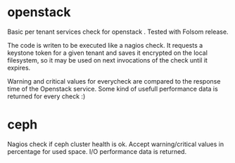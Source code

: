 openstack
=========

Basic per tenant services check for openstack . Tested with Folsom release.

The code is writen to be executed like a nagios check. It requests a keystone token for a given tenant and saves it encrypted 
on the local filesystem, so it may be used on next invocations of the check until it expires.

Warning and critical values for everycheck are compared to the response time of the Openstack service.
Some kind of usefull performance data is returned for every check :)

ceph
=========

Nagios check if ceph cluster health is ok. Accept warning/critical values in percentage for used space.
I/O performance data is returned.

